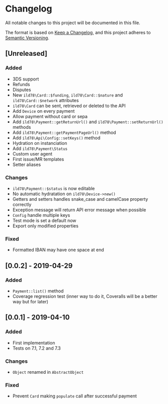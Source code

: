 # Changelog
All notable changes to this project will be documented in this file.

The format is based on [Keep a Changelog](https://keepachangelog.com/en/1.0.0/),
and this project adheres to [Semantic Versioning](https://semver.org/spec/v2.0.0.html).

## [Unreleased]

### Added
- 3DS support
- Refunds
- Disputes
- New `ild78\Card::$funding`, `ild78\Card::$nature` and `ild78\Card::$network` attributes
- `ild78\Card` can be sent, retrieved or deleted to the API
- Add `Device` on every payment
- Allow payment without card or sepa
- Add `ild78\Payment::getReturnUrl()` and `ild78\Payment::setReturnUrl()` methods
- Add `ild78\Payment::getPaymentPageUrl()` method
- Add `ild78\Api\Config::setKeys()` method
- Hydration on instanciation
- Add `ild78\Payment\Status`
- Custom user agent
- First issue/MR templates
- Setter aliases

### Changes
- `ild78\Payment::$status` is now editable
- No automatic hydratation on `ild78\Device->new()`
- Getters and setters handles snake_case and camelCase property correctly
- Exception message will return API error message when possible
- `Config` handle multiple keys
- Test mode is set a default now
- Export only modified properties

### Fixed
- Formatted IBAN may have one space at end


## [0.0.2] - 2019-04-29

### Added
- `Payment::list()` method
- Coverage regression test (inner way to do it, Coveralls will be a better way but for later)


## [0.0.1] - 2019-04-10

### Added
- First implementation
- Tests on 7.1, 7.2 and 7.3

### Changes
- `Object` renamed in `AbstractObject`

### Fixed
- Prevent `Card` making `populate` call after successful payment
